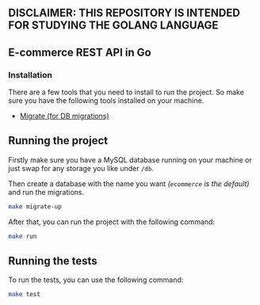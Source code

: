 ## DISCLAIMER: THIS REPOSITORY IS INTENDED FOR STUDYING THE GOLANG LANGUAGE


## E-commerce REST API in Go 

### Installation

There are a few tools that you need to install to run the project.
So make sure you have the following tools installed on your machine.

- [Migrate (for DB migrations)](https://github.com/golang-migrate/migrate/tree/v4.17.0/cmd/migrate)

## Running the project

Firstly make sure you have a MySQL database running on your machine or just swap for any storage you like under `/db`.

Then create a database with the name you want *(`ecommerce` is the default)* and run the migrations.

```bash
make migrate-up
```

After that, you can run the project with the following command:

```bash
make run
```

## Running the tests

To run the tests, you can use the following command:

```bash
make test
```
